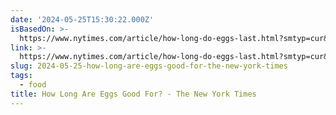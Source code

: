 ```yaml
---
date: '2024-05-25T15:30:22.000Z'
isBasedOn: >-
  https://www.nytimes.com/article/how-long-do-eggs-last.html?smtyp=cur&smid=bsky-nytimes
link: >-
  https://www.nytimes.com/article/how-long-do-eggs-last.html?smtyp=cur&smid=bsky-nytimes
slug: 2024-05-25-how-long-are-eggs-good-for-the-new-york-times
tags:
  - food
title: How Long Are Eggs Good For? - The New York Times
---
```

 
